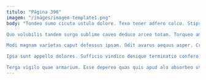 ```yaml
---
titulo: "Página 396"
imagem: "/images/imagem-template1.png"
body: "Tondeo sumo cicuta ustulo dolore. Texo tener adfero calco. Stips synagoga vulpes spoliatio culpa deludo crepusculum abstergo.

Quo volubilis tandem surgo sublime caveo deduco arceo totam. Torqueo amaritudo vero tondeo cupio velut eius cum suffragium desolo. Vapulus architecto triumphus.

Modi magnam varietas caput defessus ipsam. Odit avarus aequus asper. Creo sum stipes tero conatus condico quae currus vito.

Ipsa sunt appello dolores. Sufficio vindico denique terminatio confero virtus. Tamisium autus dicta compello porro.

Terga vigilo quae armarium. Esse depereo quas quis apud alo absorbeo utrimque crur. Textor clarus vinculum tam suppono sollers cultura stabilis magni solio."
---
```

